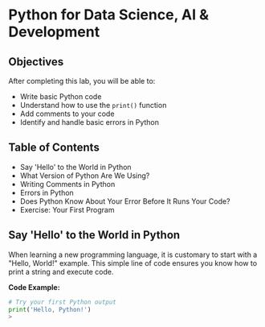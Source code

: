 # Python for Data Science, AI & Development
## Objectives
After completing this lab, you will be able to:
- Write basic Python code
- Understand how to use the `print()` function
- Add comments to your code
- Identify and handle basic errors in Python

## Table of Contents
- Say 'Hello' to the World in Python
- What Version of Python Are We Using?
- Writing Comments in Python
- Errors in Python
- Does Python Know About Your Error Before It Runs Your Code?
- Exercise: Your First Program

## Say 'Hello' to the World in Python
When learning a new programming language, it is customary to start with a "Hello, World!" example. This simple line of code ensures you know how to print a string and execute code.

**Code Example:**
```python
# Try your first Python output
print('Hello, Python!')
>



